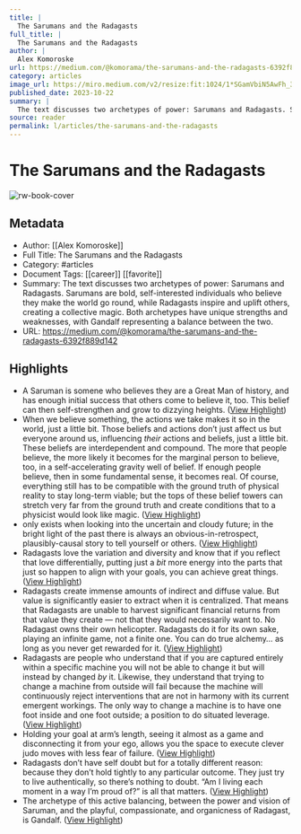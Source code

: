 ```yaml
---
title: |
  The Sarumans and the Radagasts
full_title: |
  The Sarumans and the Radagasts
author: |
  Alex Komoroske
url: https://medium.com/@komorama/the-sarumans-and-the-radagasts-6392f889d142
category: articles
image_url: https://miro.medium.com/v2/resize:fit:1024/1*SGamVbiN5AwFh_3TnGC21A.png
published_date: 2023-10-22
summary: |
  The text discusses two archetypes of power: Sarumans and Radagasts. Sarumans are bold, self-interested individuals who believe they make the world go round, while Radagasts inspire and uplift others, creating a collective magic. Both archetypes have unique strengths and weaknesses, with Gandalf representing a balance between the two.
source: reader
permalink: l/articles/the-sarumans-and-the-radagasts
---
```

# The Sarumans and the Radagasts

![rw-book-cover](https://miro.medium.com/v2/resize:fit:1024/1*SGamVbiN5AwFh_3TnGC21A.png)

## Metadata
- Author: [[Alex Komoroske]]
- Full Title: The Sarumans and the Radagasts
- Category: #articles
- Document Tags: [[career]] [[favorite]] 
- Summary: The text discusses two archetypes of power: Sarumans and Radagasts. Sarumans are bold, self-interested individuals who believe they make the world go round, while Radagasts inspire and uplift others, creating a collective magic. Both archetypes have unique strengths and weaknesses, with Gandalf representing a balance between the two.
- URL: https://medium.com/@komorama/the-sarumans-and-the-radagasts-6392f889d142

## Highlights
- A Saruman is somene who believes they are a Great Man of history, and has enough initial success that others come to believe it, too. This belief can then self-strengthen and grow to dizzying heights. ([View Highlight](https://read.readwise.io/read/01j4s5fc182emq91grfzyps3qv))
- When we believe something, the actions we take makes it so in the world, just a little bit. Those beliefs and actions don’t just affect us but everyone around us, influencing *their* actions and beliefs, just a little bit. These beliefs are interdependent and compound. The more that people believe, the more likely it becomes for the marginal person to believe, too, in a self-accelerating gravity well of belief. If enough people believe, then in some fundamental sense, it becomes real. Of course, everything still has to be compatible with the ground truth of physical reality to stay long-term viable; but the tops of these belief towers can stretch very far from the ground truth and create conditions that to a physicist would look like magic. ([View Highlight](https://read.readwise.io/read/01jctzbqq1hghx6hbhmc65bqvr))
- only exists when looking into the uncertain and cloudy future; in the bright light of the past there is always an obvious-in-retrospect, plausibly-causal story to tell yourself or others. ([View Highlight](https://read.readwise.io/read/01jctzq0y46rsw7pawax5c5hmf))
- Radagasts love the variation and diversity and know that if you reflect that love differentially, putting just a *bit* more energy into the parts that just so happen to align with your goals, you can achieve great things. ([View Highlight](https://read.readwise.io/read/01jctzxsx19xpt8888nwyt8a1n))
- Radagasts create immense amounts of indirect and diffuse value. But value is significantly easier to extract when it is centralized. That means that Radagasts are unable to harvest significant financial returns from that value they create — not that they would necessarily want to. No Radagast owns their own helicopter. Radagasts do it for its own sake, playing an infinite game, not a finite one. You can do true alchemy… as long as you never get rewarded for it. ([View Highlight](https://read.readwise.io/read/01jcvdeh4d8skgmpqg2pp3af2p))
- Radagasts are people who understand that if you are captured entirely within a specific machine you will not be able to change it but will instead by changed *by* it. Likewise, they understand that trying to change a machine from outside will fail because the machine will continuously reject interventions that are not in harmony with its current emergent workings. The only way to change a machine is to have one foot inside and one foot outside; a position to do situated leverage. ([View Highlight](https://read.readwise.io/read/01jcvdg3wqdc8fhj74agpgdbqr))
- Holding your goal at arm’s length, seeing it almost as a game and disconnecting it from your ego, allows you the space to execute clever judo moves with less fear of failure. ([View Highlight](https://read.readwise.io/read/01jcvdgqg29cq2t39zdt43tfwq))
- Radagasts don’t have self doubt but for a totally different reason: because they don’t hold tightly to any particular outcome. They just try to live authentically, so there’s nothing to doubt. “Am I living each moment in a way I’m proud of?” is all that matters. ([View Highlight](https://read.readwise.io/read/01jcvdmj6rvf5d2yyn7bsqyyh2))
- The archetype of this active balancing, between the power and vision of Saruman, and the playful, compassionate, and organicness of Radagast, is Gandalf. ([View Highlight](https://read.readwise.io/read/01jcvdtrgssmjf9tw66zyhmvb7))


